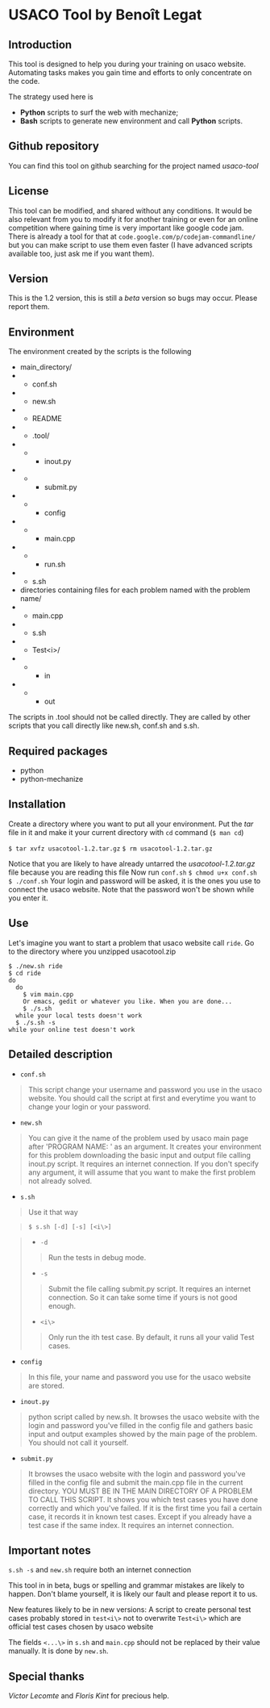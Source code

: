 USACO Tool by Benoît Legat
==========================

Introduction
------------

This tool is designed to help you during your training on usaco website.
Automating tasks makes you gain time and efforts to only concentrate on the code.

The strategy used here is

* **Python** scripts to surf the web with mechanize;
* **Bash** scripts to generate new environment and call **Python** scripts.

Github repository
-----------------

You can find this tool on github searching for the project named *usaco-tool*

License
-------

This tool can be modified, and shared without any conditions.
It would be also relevant from you to modify it for another training or even for an online competition
where gaining time is very important like google code jam.
There is already a tool for that at `code.google.com/p/codejam-commandline/`
but you can make script to use them even faster (I have advanced scripts available too, just ask me if you want them).

Version
-------

This is the 1.2 version, this is still a *beta* version so bugs may occur. Please report them.

Environment
-----------

The environment created by the scripts is the following

* main_directory/
* * conf.sh
* * new.sh
* * README
* * .tool/
* * * inout.py
* * * submit.py
* * * config
* * * main.cpp
* * * run.sh
* * s.sh
* directories containing files for each problem named with the problem name/
* * main.cpp
* * s.sh
* * Test<i\>/
* * * in
* * * out
	
The scripts in .tool should not be called directly.
They are called by other scripts that you call directly like new.sh, conf.sh and s.sh.

Required packages
-----------------

* python
* python-mechanize

Installation
------------

Create a directory where you want to put all your environment.
Put the _tar_ file in it and make it your current directory with `cd` command (`$ man cd`)

  `$ tar xvfz usacotool-1.2.tar.gz`
  `$ rm usacotool-1.2.tar.gz`

Notice that you are likely to have already untarred the _usacotool-1.2.tar.gz_ file because you are reading this file
Now run `conf.sh`
`$ chmod u+x conf.sh`
`$ ./conf.sh`
Your login and password will be asked, it is the ones you use to connect the usaco website.
Note that the password won't be shown while you enter it.

Use
---

Let's imagine you want to start a problem that usaco website call `ride`.
Go to the directory where you unzipped usacotool.zip

    $ ./new.sh ride
    $ cd ride
    do
      do
        $ vim main.cpp
        Or emacs, gedit or whatever you like. When you are done...
        $ ./s.sh
      while your local tests doesn't work
      $ ./s.sh -s
    while your online test doesn't work

Detailed description
--------------------

* `conf.sh`
> This script change your username and password you use in the usaco website.
> You should call the script at first and everytime you want to change your login or your password.
* `new.sh`
> You can give it the name of the problem used by usaco main page after 'PROGRAM NAME: ' as an argument. It creates your environment for
> this problem downloading the basic input and output file calling inout.py script. It requires an internet connection.
> If you don't specify any argument, it will assume that you want to make the first problem not already solved.
* `s.sh`
> Use it that way

> `$ s.sh [-d] [-s] [<i\>]`

> * `-d`
> > Run the tests in debug mode.
> * `-s`
> > Submit the file calling submit.py script. It requires an internet connection.
> > So it can take some time if yours is not good enough.
> * `<i\>`
> > Only run the ith test case. By default, it runs all your valid Test cases.

* `config`
> In this file, your name and password you use for the usaco website are stored.
* `inout.py`
> python script called by new.sh. It browses the usaco website with the login and password you've filled in the config file
> and gathers basic input and output examples showed by the main page of the problem. You should not call it yourself.
* `submit.py`
> It browses the usaco website with the login and password you've filled in the config file and submit the main.cpp file in
> the current directory. YOU MUST BE IN THE MAIN DIRECTORY OF A PROBLEM TO CALL THIS SCRIPT. It shows you which test cases you
> have done correctly and which you've failed. If it is the first time you fail a certain case, it records it in known test cases.
> Except if you already have a test case if the same index.
> It requires an internet connection.

Important notes
---------------

`s.sh -s` and `new.sh` require both an internet connection

This tool in in beta, bugs or spelling and grammar mistakes are likely to happen.
Don't blame yourself, it is likely our fault and please report it to us.

New features likely to be in new versions:
A script to create personal test cases probably stored in `test<i\>` not to overwrite `Test<i\>` which are official test cases
chosen by usaco website

The fields `<...\>` in `s.sh` and `main.cpp` should not be replaced by their value manually.
It is done by `new.sh`.

Special thanks
--------------

*Victor Lecomte* and *Floris Kint* for precious help.